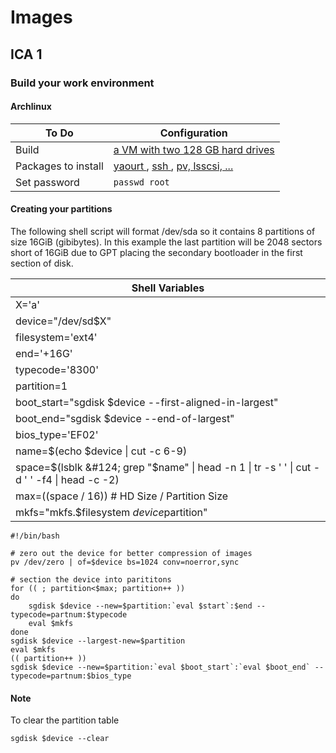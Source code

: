 # Images #
## ICA 1 ##
### Build your work environment ###

#### Archlinux ####
| To Do | Configuration |
| -- | -- |
| Build | [ a VM with two 128 GB hard drives ](http://mirror.its.dal.ca/archlinux/iso/2014.05.01/)  |
| Packages to install | [ yaourt ](https://www.digitalocean.com/community/articles/how-to-use-yaourt-to-easily-download-arch-linux-community-packages#Method1:InstallviaCustomRepository), [ ssh ](https://wiki.archlinux.org/index.php/Ssh#Installing_OpenSSH), [ pv, lsscsi, ... ](https://wiki.archlinux.org/index.php/Pacman#Installing_packages) |
| Set password | `passwd root` |

#### Creating your partitions ####
The following shell script will format /dev/sda so it contains 8 partitions of size 16GiB (gibibytes). In this example the last partition will be 2048 sectors short of 16GiB due to GPT placing the secondary bootloader in the first section of disk.

| Shell Variables |
| -- |
| X='a' |
| device="/dev/sd$X" |
| filesystem='ext4' |
| end='+16G' |
| typecode='8300' |
| partition=1 |
| boot_start="sgdisk $device --first-aligned-in-largest" |
| boot_end="sgdisk $device --end-of-largest" |
| bios_type='EF02' |
| name=$(echo $device &#124; cut -c 6-9) |
| space=$(lsblk &#124; grep "$name" &#124; head -n 1 &#124; tr -s ' ' &#124; cut -d ' ' -f4 &#124; head -c -2) |
| max=$(($space / 16)) # HD Size / Partition Size |
| mkfs="mkfs.$filesystem $device$partition" |


```
#!/bin/bash

# zero out the device for better compression of images
pv /dev/zero | of=$device bs=1024 conv=noerror,sync

# section the device into parititons
for (( ; partition<$max; partition++ ))
do
    sgdisk $device --new=$partition:`eval $start`:$end --typecode=partnum:$typecode
    eval $mkfs
done
sgdisk $device --largest-new=$partition
eval $mkfs
(( partition++ ))
sgdisk $device --new=$partition:`eval $boot_start`:`eval $boot_end` --typecode=partnum:$bios_type
```

#### Note ####
To clear the partition table
```
sgdisk $device --clear
```
